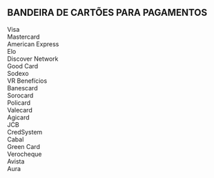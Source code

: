 <h2>BANDEIRA DE CARTÕES PARA PAGAMENTOS</h2>

Visa <br>
Mastercard <br>
American Express <br>
Elo <br>
Discover Network <br>
Good Card <br>
Sodexo <br>
VR Benefícios <br>
Banescard <br>
Sorocard <br>
Policard <br>
Valecard <br>
Agicard <br>
JCB <br>
CredSystem <br>
Cabal <br>
Green Card <br>
Verocheque <br>
Avista <br>
Aura <br>

